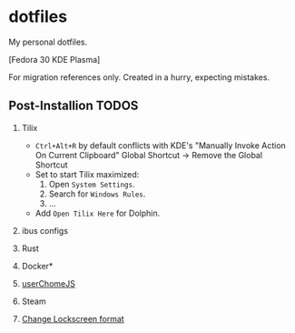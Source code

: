 # dotfiles

My personal dotfiles.

[Fedora 30 KDE Plasma]

For migration references only. Created in a hurry, expecting mistakes.

## Post-Installion TODOS

1. Tilix
    - `Ctrl+Alt+R` by default conflicts with KDE's "Manually Invoke Action On Current Clipboard" Global Shortcut -> Remove the Global Shortcut
    - Set to start Tilix maximized:
        1. Open `System Settings`.
        2. Search for `Windows Rules`.
        3. ...
    - Add `Open Tilix Here` for Dolphin.

2. ibus configs
3. Rust
4. Docker*
5. [userChomeJS](https://github.com/xiaoxiaoflood/firefox-scripts)
6. Steam
7. [Change Lockscreen
   format](https://askubuntu.com/questions/783184/how-to-display-kde-lock-screen-time-in-24-hour-format#comment1729228_784181)
